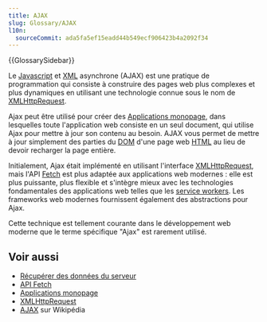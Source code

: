 ```yaml
---
title: AJAX
slug: Glossary/AJAX
l10n:
  sourceCommit: ada5fa5ef15eadd44b549ecf906423b4a2092f34
---
```


{{GlossarySidebar}}

Le [Javascript](/fr/docs/Glossary/JavaScript) et [XML](/fr/docs/Glossary/XML) asynchrone (AJAX) est une pratique de programmation qui consiste à construire des pages web plus complexes et plus dynamiques en utilisant une technologie connue sous le nom de [XMLHttpRequest](/fr/docs/Glossary/XMLHttpRequest).

Ajax peut être utilisé pour créer des [Applications monopage](/fr/docs/Glossary/SPA), dans lesquelles toute l'application web consiste en un seul document, qui utilise Ajax pour mettre à jour son contenu au besoin. AJAX vous permet de mettre à jour simplement des parties du [DOM](/fr/docs/Glossary/DOM) d'une page web [HTML](/fr/docs/Glossary/HTML) au lieu de devoir recharger la page entière.

Initialement, Ajax était implémenté en utilisant l'interface [XMLHttpRequest](/fr/docs/Glossary/XMLHttpRequest), mais l'API [Fetch](/fr/docs/Web/API/Fetch_API) est plus adaptée aux applications web modernes : elle est plus puissante, plus flexible et s'intègre mieux avec les technologies fondamentales des applications web telles que les [service workers](/fr/docs/Web/API/Service_Worker_API). Les frameworks web modernes fournissent également des abstractions pour Ajax.

Cette technique est tellement courante dans le développement web moderne que le terme spécifique "Ajax" est rarement utilisé.

## Voir aussi

- [Récupérer des données du serveur](/fr/docs/Learn/JavaScript/Client-side_web_APIs/Fetching_data)
- [API Fetch](/fr/docs/Web/API/Fetch_API)
- [Applications monopage](/fr/docs/Glossary/SPA)
- [XMLHttpRequest](/fr/docs/Glossary/XMLHttpRequest)
- [AJAX](<https://fr.wikipedia.org/wiki/Ajax_(informatique)>) sur Wikipédia
